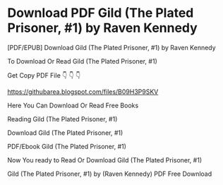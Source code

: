 # Download PDF Gild (The Plated Prisoner, #1) by Raven Kennedy
[PDF/EPUB] Download Gild (The Plated Prisoner, #1) by Raven Kennedy

To Download Or Read Gild (The Plated Prisoner, #1)

Get Copy PDF File 👇 👇 👇

https://githubarea.blogspot.com/files/B09H3P9SKV

Here You Can Download Or Read Free Books

Reading Gild (The Plated Prisoner, #1)

Download Gild (The Plated Prisoner, #1)

PDF/Ebook Gild (The Plated Prisoner, #1)

Now You ready to Read Or Download Gild (The Plated Prisoner, #1)

Gild (The Plated Prisoner, #1) by (Raven Kennedy) PDF Free Download
